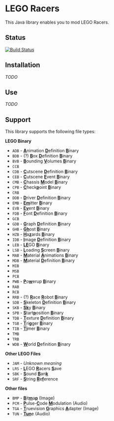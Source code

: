 # LEGO Racers

This Java library enables you to mod LEGO Racers.

## Status

[![Build Status](https://travis-ci.com/ben221199/LR1.svg?branch=master)](https://travis-ci.com/ben221199/LR1)

## Installation

_TODO_

## Use

_TODO_

## Support

This library supports the following file types:

**LEGO Binary**
 - `ADB` - <ins>**A**</ins>nimation <ins>**D**</ins>efinition <ins>**B**</ins>inary
 - `BDB` - (?) <ins>**B**</ins>ox <ins>**D**</ins>efinition <ins>**B**</ins>inary
 - `BVB` - <ins>**B**</ins>ounding <ins>**V**</ins>olumes <ins>**B**</ins>inary
 - `CCB`
 - `CDB` - <ins>**C**</ins>utscene <ins>**D**</ins>efinition <ins>**B**</ins>inary
 - `CEB` - <ins>**C**</ins>utscene <ins>**E**</ins>vent <ins>**B**</ins>inary
 - `CMB` - <ins>**C**</ins>hassis <ins>**M**</ins>odel <ins>**B**</ins>inary
 - `CPB` - <ins>**C**</ins>heck<ins>**p**</ins>oint <ins>**B**</ins>inary
 - `CRB`
 - `DDB` - <ins>**D**</ins>river <ins>**D**</ins>efinition <ins>**B**</ins>inary
 - `EMB` - <ins>**E**</ins><ins>**m**</ins>itter <ins>**B**</ins>inary
 - `EVB` - <ins>**E**</ins><ins>**v**</ins>ent <ins>**B**</ins>inary
 - `FDB` - <ins>**F**</ins>ont <ins>**D**</ins>efinition <ins>**B**</ins>inary
 - `GCB`
 - `GDB` - <ins>**G**</ins>raph <ins>**D**</ins>efinition <ins>**B**</ins>inary
 - `GHB` - <ins>**G**</ins><ins>**h**</ins>ost <ins>**B**</ins>inary
 - `HZB` - <ins>**H**</ins>a<ins>**z**</ins>ards <ins>**B**</ins>inary
 - `IDB` - <ins>**I**</ins>mage <ins>**D**</ins>efinition <ins>**B**</ins>inary
 - `LEB` - <ins>**L**</ins><ins>**E**</ins>GO <ins>**B**</ins>inary
 - `LSB` - <ins>**L**</ins>oading <ins>**S**</ins>creen <ins>**B**</ins>inary
 - `MAB` - <ins>**M**</ins>aterial <ins>**A**</ins>nimations <ins>**B**</ins>inary
 - `MDB` - <ins>**M**</ins>aterial <ins>**D**</ins>efinition <ins>**B**</ins>inary
 - `MIB`
 - `MSB`
 - `PCB`
 - `PWB` - <ins>**P**</ins>o<ins>**w**</ins>erup <ins>**B**</ins>inary
 - `RAB`
 - `RCB`
 - `RRB` - (?) <ins>**R**</ins>ace <ins>**R**</ins>obot <ins>**B**</ins>inary
 - `SDB` - <ins>**S**</ins>keleton <ins>**D**</ins>efinition <ins>**B**</ins>inary
 - `SKB` - <ins>**S**</ins><ins>**k**</ins>y <ins>**B**</ins>inary
 - `SPB` - <ins>**S**</ins>tart<ins>**p**</ins>osition <ins>**B**</ins>inary
 - `TDB` - <ins>**T**</ins>exture <ins>**D**</ins>efinition <ins>**B**</ins>inary
 - `TGB` - <ins>**T**</ins>ri<ins>**g**</ins>ger <ins>**B**</ins>inary
 - `TIB` - <ins>**T**</ins><ins>**i**</ins>mer <ins>**B**</ins>inary
 - `TMB`
 - `TRB`
 - `WDB` - <ins>**W**</ins>orld <ins>**D**</ins>efinition <ins>**B**</ins>inary
 
**Other LEGO Files**
 - `JAM` - *Unknown meaning*
 - `LRS` - <ins>**L**</ins>EGO <ins>**R**</ins>acers <ins>**S**</ins>ave
 - `SBK` - <ins>**S**</ins>ound <ins>**B**</ins>an<ins>**k**</ins>
 - `SRF` - <ins>**S**</ins>tring <ins>**R**</ins>e<ins>**f**</ins>erence

**Other files**
 - `BMP` - <ins>**B**</ins>it<ins>**m**</ins>a<ins>**p**</ins> (Image)
 - `PCM` - <ins>**P**</ins>ulse-<ins>**C**</ins>ode <ins>**M**</ins>odulation (Audio)
 - `TGA` - <ins>**T**</ins>ruevision <ins>**G**</ins>raphics <ins>**A**</ins>dapter (Image)
 - `TUN` - <ins>**Tun**</ins>e (Audio)